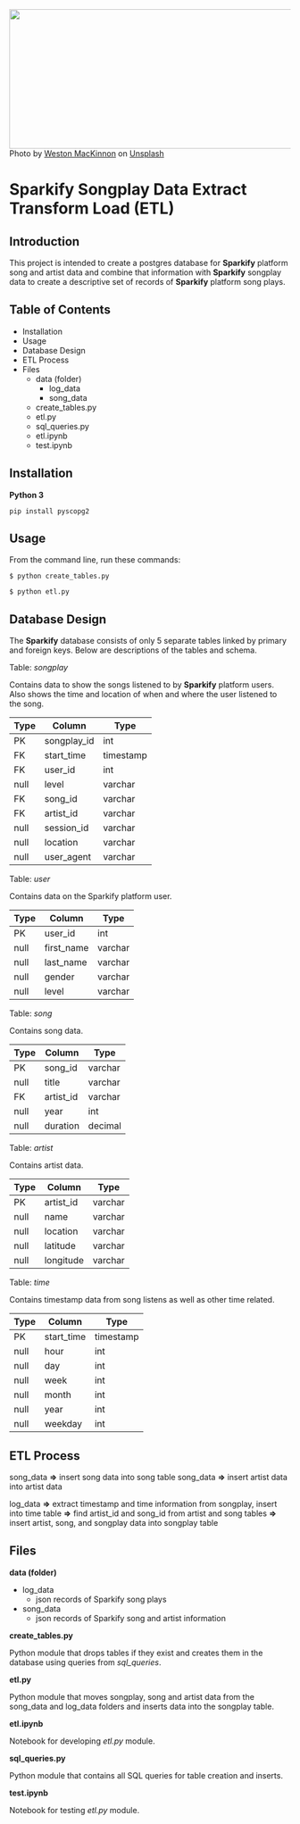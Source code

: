<img src="weston-mackinnon-3pCRW_JRKM8-unsplash.jpg" width="1250" height="250">
Photo by <a href="https://unsplash.com/@betteratf8?utm_source=unsplash&utm_medium=referral&utm_content=creditCopyText">Weston MacKinnon</a> on <a href="https://unsplash.com/s/photos/sheet-music?utm_source=unsplash&utm_medium=referral&utm_content=creditCopyText">Unsplash</a>

# Sparkify Songplay Data Extract Transform Load (ETL)

## Introduction

This project is intended to create a postgres database for **Sparkify** platform song and artist data and combine that information with **Sparkify** songplay data to create a descriptive set of records of **Sparkify** platform song plays.

## Table of Contents
+ Installation
+ Usage
+ Database Design
+ ETL Process
+ Files
    + data (folder)
        + log_data
        + song_data
    + create_tables.py
    + etl.py
    + sql_queries.py
    + etl.ipynb
    + test.ipynb

## Installation

**Python 3**

`pip install pyscopg2`

## Usage

From the command line, run these commands:

`$ python create_tables.py`

`$ python etl.py`

## Database Design

The **Sparkify** database consists of only 5 separate tables linked by primary and foreign keys. Below are descriptions of the tables and schema. 

Table: _songplay_

Contains data to show the songs listened to by **Sparkify** platform users. Also shows the time and location of when and where the user listened to the song.

Type | Column | Type
-----|--------|------
PK | songplay_id | int
FK | start_time | timestamp
FK | user_id | int
null | level | varchar
FK | song_id | varchar
FK | artist_id | varchar
null | session_id | varchar
null| location | varchar
null | user_agent | varchar

Table: _user_ 

Contains data on the Sparkify platform user.

Type | Column | Type
-----|--------|------
PK | user_id | int
null | first_name | varchar
null | last_name | varchar
null | gender | varchar
null | level | varchar

Table: _song_

Contains song data.

Type | Column | Type
-----|--------|------
PK | song_id | varchar
null | title | varchar
FK | artist_id | varchar
null | year | int
null | duration | decimal
 
 
Table: _artist_

Contains artist data.

Type | Column | Type
-----|--------|------
PK | artist_id | varchar
null | name | varchar
null | location | varchar
null | latitude | varchar
null | longitude | varchar

Table: _time_

Contains timestamp data from song listens as well as other time related.

Type | Column | Type
-----|--------|------
PK | start_time | timestamp
null | hour | int
null | day | int
null | week | int
null | month | int
null | year | int
null | weekday | int


## ETL Process

song_data **=>** insert song data into song table
song_data **=>** insert artist data into artist data

log_data **=>** extract timestamp and time information from songplay, insert into time table **=>** find artist_id and song_id from artist and song tables **=>** 
insert artist, song, and songplay data into songplay table

## Files

**data (folder)**

+ log_data
    + json records of Sparkify song plays
+ song_data
    + json records of Sparkify song and artist information

**create_tables.py**

Python module that drops tables if they exist and creates them in the database using queries from _sql_queries_.

**etl.py**

Python module that moves songplay, song and artist data from the song_data and log_data folders and inserts data into the songplay table.

**etl.ipynb**

Notebook for developing _etl.py_ module.

**sql_queries.py**

Python module that contains all SQL queries for table creation and inserts.

**test.ipynb**

Notebook for testing _etl.py_ module.
